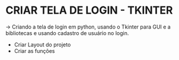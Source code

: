 # CRIAR TELA DE LOGIN - TKINTER


-> Criando a tela de login em python, usando o Tkinter para GUI e a bibliotecas e usando cadastro de usuário no login.

- Criar Layout do projeto
- Criar as funções

